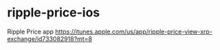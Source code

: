 ripple-price-ios
================

Ripple Price app
https://itunes.apple.com/us/app/ripple-price-view-xrp-exchange/id733082918?mt=8
